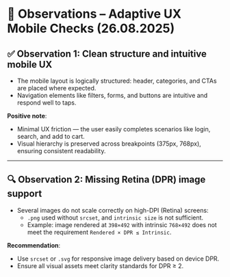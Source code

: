 # 🧠 Observations – Adaptive UX Mobile Checks (26.08.2025)

## ✅ Observation 1: Clean structure and intuitive mobile UX

- The mobile layout is logically structured: header, categories, and CTAs are placed where expected.
- Navigation elements like filters, forms, and buttons are intuitive and respond well to taps.

**Positive note**:
- Minimal UX friction — the user easily completes scenarios like login, search, and add to cart.
- Visual hierarchy is preserved across breakpoints (375px, 768px), ensuring consistent readability.

---

## 🔍 Observation 2: Missing Retina (DPR) image support

- Several images do not scale correctly on high-DPI (Retina) screens:
  - `.png` used without `srcset`, and `intrinsic size` is not sufficient.
  - Example: image rendered at `398×492` with intrinsic `768×492` does not meet the requirement `Rendered × DPR ≤ Intrinsic`.

**Recommendation**:
- Use `srcset` or `.svg` for responsive image delivery based on device DPR.
- Ensure all visual assets meet clarity standards for DPR ≥ 2.
